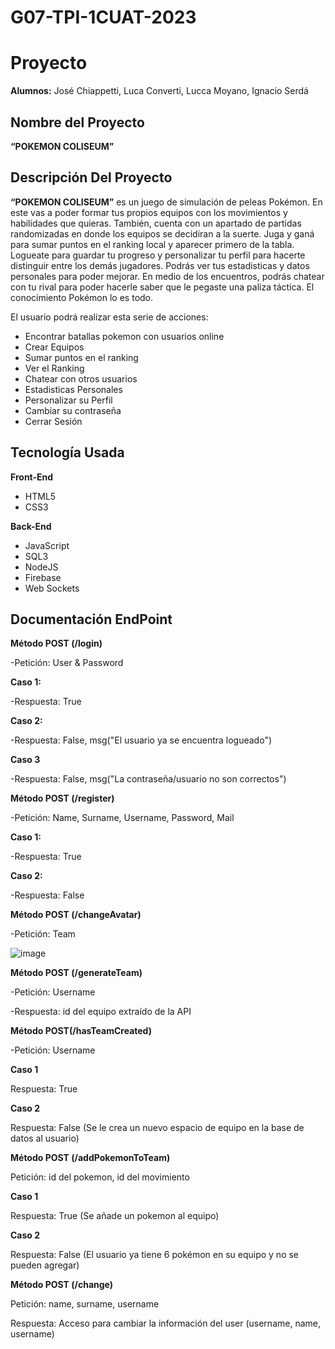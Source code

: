 # G07-TPI-1CUAT-2023

# Proyecto

**Alumnos:** José Chiappetti, Luca Converti, Lucca Moyano, Ignacio Serdá

## Nombre del Proyecto

**“POKEMON COLISEUM”**

## Descripción Del Proyecto

**“POKEMON COLISEUM”** es un juego de simulación de peleas Pokémon. En este vas a poder formar tus propios equipos con los movimientos y habilidades que quieras. También, cuenta con un apartado de partidas randomizadas en donde los equipos se decidiran a la suerte. Juga y ganá para sumar puntos en el ranking local y aparecer primero de la tabla. Logueate para guardar tu progreso y personalizar tu perfil para hacerte distinguir entre los demás jugadores. Podrás ver tus estadisticas y datos personales para poder mejorar. En medio de los encuentros, podrás chatear con tu rival para poder hacerle saber que le pegaste una paliza táctica. El conocimiento Pokémon lo es todo.

El usuario podrá realizar esta serie de acciones:

- Encontrar batallas pokemon con usuarios online
- Crear Equipos
- Sumar puntos en el ranking
- Ver el Ranking
- Chatear con otros usuarios
- Estadisticas Personales
- Personalizar su Perfil
- Cambiar su contraseña
- Cerrar Sesión

## Tecnología Usada

**Front-End**

- HTML5
- CSS3

**Back-End**

- JavaScript
- SQL3
- NodeJS
- Firebase
- Web Sockets

## Documentación EndPoint

**Método POST (/login)**

-Petición: User & Password

**Caso 1:**

-Respuesta: True

**Caso 2:**

-Respuesta: False, msg("El usuario ya se encuentra logueado")

**Caso 3**

-Respuesta: False, msg("La contraseña/usuario no son correctos")

**Método POST (/register)**

-Petición: Name, Surname, Username, Password, Mail

**Caso 1:**

-Respuesta: True

**Caso 2:**

-Respuesta: False

**Método POST (/changeAvatar)**

-Petición: Team

![image](https://github.com/PioIX/G07-TPFINAL-2023/assets/104986406/1cf158cf-e836-453d-abbb-ca3588419905)

**Método POST (/generateTeam)**

-Petición: Username

-Respuesta: id del equipo extraído de la API

**Método POST(/hasTeamCreated)**

-Petición: Username 

**Caso 1**

Respuesta: True

**Caso 2**

Respuesta: False (Se le crea un nuevo espacio de equipo en la base de datos al usuario)

**Método POST (/addPokemonToTeam)**

Petición: id del pokemon, id del movimiento

**Caso 1**

Respuesta: True (Se añade un pokemon al equipo)

**Caso 2**

Respuesta: False (El usuario ya tiene 6 pokémon en su equipo y no se pueden agregar)

**Método POST (/change)**

Petición: name, surname, username

Respuesta: Acceso para cambiar la información del user (username, name, username)
